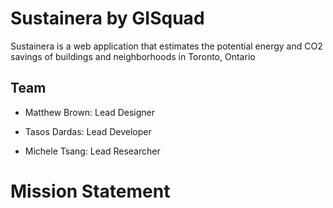 # Sustainera by GISquad
Sustainera is a web application that estimates the potential energy and CO2 savings of buildings and neighborhoods in Toronto, Ontario

## Team
* Matthew Brown: Lead Designer

* Tasos Dardas: Lead Developer

* Michele Tsang: Lead Researcher 

# Mission Statement
